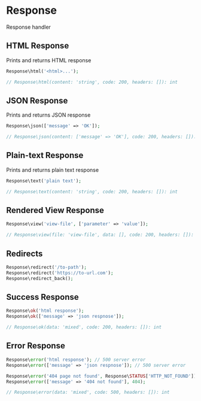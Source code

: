 # Response
Response handler

## HTML Response
Prints and returns HTML response
```php
Response\html('<html>...');

// Response\html(content: 'string', code: 200, headers: []): int
```

## JSON Response
Prints and returns JSON response
```php
Response\json(['message' => 'OK']);

// Response\json(content: ['message' => 'OK'], code: 200, headers: []): int
```

## Plain-text Response
Prints and returns plain text response
```php
Response\text('plain text');

// Response\text(content: 'string', code: 200, headers: []): int
```

## Rendered View Response
```php
Response\view('view-file', ['parameter' => 'value']);

// Response\view(file: 'view-file', data: [], code: 200, headers: []): int
```

## Redirects
```php
Response\redirect('/to-path');
Response\redirect('https://to-url.com');
Response\redirect_back();
```

## Success Response
```php
Response\ok('html response');
Response\ok(['message' => 'json respnose']);

// Response\ok(data: 'mixed', code: 200, headers: []): int
```

## Error Response
```php
Response\error('html response'); // 500 server error
Response\error(['message' => 'json respnose']); // 500 server error

Response\error('404 page not found', Response\STATUS['HTTP_NOT_FOUND']);
Response\error(['message' => '404 not found'], 404);

// Response\error(data: 'mixed', code: 500, headers: []): int
```
